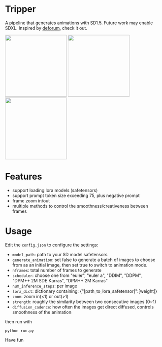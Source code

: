 # Tripper
A pipeline that generates animations with SD1.5. Future work may enable SDXL. Inspired by [deforum](https://deforum.art/), check it out.

<img src = "preview/sample1.gif" width ="200" /> <img src = "preview/sample2.gif" width ="200" /> <img src = "preview/sample3.gif" width ="200" />

# Features
- support loading lora models (safetensors)
- support prompt token size exceeding 75, plus negative prompt
- frame zoom in/out
- multiple methods to control the smoothness/creativeness between frames
# Usage
Edit the `config.json` to configure the settings:
- `model_path`: path to your SD model safetensors
- `generate_animation`: set false to generate a batch of images to choose from as an initial image, then set true to switch to animation mode.
- `nframes`: total number of frames to generate
- `scheduler`: choose one from "euler", "euler a", "DDIM", "DDPM", "DPM++ 2M SDE Karras", "DPM++ 2M Karras"
- `num_inference_steps`: per image
- `lora_dict`: dictionary containing: {"[path_to_lora_safetensor]":[weight]}
- `zoom`: zoom in(<1) or out(>1)
- `strength`: roughly the similarity between two consecutive images (0~1)
- `diffusion_cadence`: how often the images get direct diffused, controls smoothness of the animation

then run with
```
python run.py
```

Have fun
